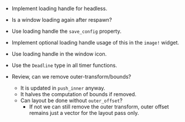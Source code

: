 * Implement loading handle for headless.
* Is a window loading again after respawn?

* Use loading handle the `save_config` property.
* Implement optional loading handle usage of this in the `image!` widget.
* Use loading handle in the window icon.

* Use the `Deadline` type in all timer functions.

* Review, can we remove outer-transform/bounds?
    - It is updated in `push_inner` anyway.
    - It halves the computation of bounds if removed.
    - Can layout be done without `outer_offset`?
        - If not we can still remove the outer transform, outer offset remains just a vector for the layout pass only.